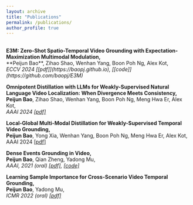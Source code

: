 ```yaml
---
layout: archive
title: "Publications"
permalink: /publications/
author_profile: true
---
```


<!-- 
<i><strong><font size="5" >A</font></strong></i>  
<strong>B</strong>, C  
<i>D</i>,  
[[E]()]   
<br/>
<font size="4" color="gray">F</font>
-->


<br/>
<strong>E3M: Zero-Shot Spatio-Temporal Video Grounding with Expectation-Maximization Multimodal Modulation,</strong> 
<br />
**Peijun Bao**, Zihao Shao, Wenhan Yang, Boon Poh Ng, Alex Kot,<br />
<i>ECCV 2024  [[pdf]](https://baopj.github.io), [[code]](https://github.com/baopj/E3M) 
</i>
<br/>


<strong>Omnipotent Distillation with LLMs for Weakly-Supervised Natural Language Video Localization: When Divergence Meets Consistency,</strong> 
<br />
**Peijun Bao**, Zihao Shao, Wenhan Yang, Boon Poh Ng, Meng Hwa Er, Alex Kot,
<br />
<i>AAAI 2024  [[pdf]](https://baopj.github.io/files/OmniD_AAAI2024.pdf) 
</i>
<br/>

<strong> Local-Global Multi-Modal Distillation for Weakly-Supervised Temporal Video Grounding, </strong>
<br />
**Peijun Bao**, Yong Xia, Wenhan Yang, Boon Poh Ng, Meng Hwa Er, Alex Kot, 
<br />
AAAI 2024 [[pdf]](https://baopj.github.io/files/MMDist_AAAI2024.pdf)

<strong>Dense Events Grounding in Video, </strong> 
<br/>
<strong>Peijun Bao</strong>, Qian Zheng, Yadong Mu,
<br/>
<i>AAAI, 2021 (oral)
[[pdf]](https://baopj.github.io/files/PeijunBao_AAAI21_DenseEventsGrounding.pdf), [[code]](https://github.com/baopj/DenseEventsGrounding)
</i>
<br/>

<strong>Learning Sample Importance for Cross-Scenario Video Temporal Grounding,</strong> <br />
<strong>Peijun Bao</strong>, Yadong Mu,
<br />
<i>ICMR 2022 (oral) [[pdf]](https://arxiv.org/pdf/2201.02848.pdf)
</i>
<br />
